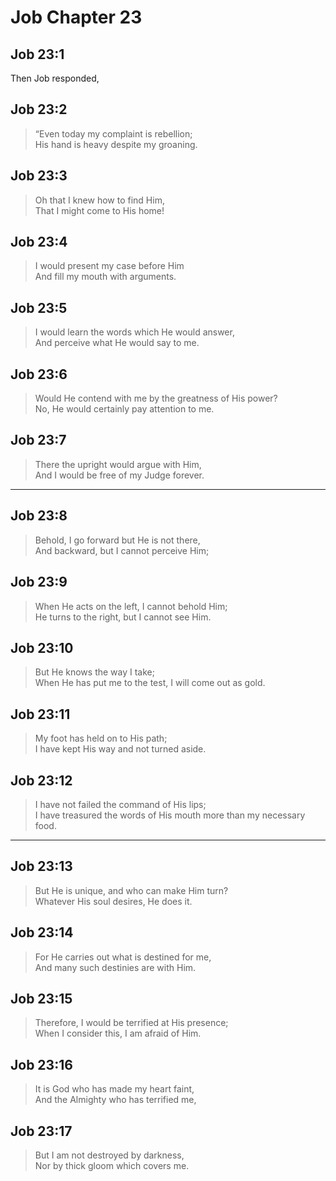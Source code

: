 # Job Chapter 23

## Job 23:1

Then Job responded,

## Job 23:2

> “Even today my complaint is rebellion;  
> His hand is heavy despite my groaning.

## Job 23:3

> Oh that I knew how to find Him,  
> That I might come to His home!

## Job 23:4

> I would present my case before Him  
> And fill my mouth with arguments.

## Job 23:5

> I would learn the words which He would answer,  
> And perceive what He would say to me.

## Job 23:6

> Would He contend with me by the greatness of His power?  
> No, He would certainly pay attention to me.

## Job 23:7

> There the upright would argue with Him,  
> And I would be free of my Judge forever.

---

## Job 23:8

> Behold, I go forward but He is not there,  
> And backward, but I cannot perceive Him;

## Job 23:9

> When He acts on the left, I cannot behold Him;  
> He turns to the right, but I cannot see Him.

## Job 23:10

> But He knows the way I take;  
> When He has put me to the test, I will come out as gold.

## Job 23:11

> My foot has held on to His path;  
> I have kept His way and not turned aside.

## Job 23:12

> I have not failed the command of His lips;  
> I have treasured the words of His mouth more than my necessary food.

---

## Job 23:13

> But He is unique, and who can make Him turn?  
> Whatever His soul desires, He does it.

## Job 23:14

> For He carries out what is destined for me,  
> And many such destinies are with Him.

## Job 23:15

> Therefore, I would be terrified at His presence;  
> When I consider this, I am afraid of Him.

## Job 23:16

> It is God who has made my heart faint,  
> And the Almighty who has terrified me,

## Job 23:17

> But I am not destroyed by darkness,  
> Nor by thick gloom which covers me.
